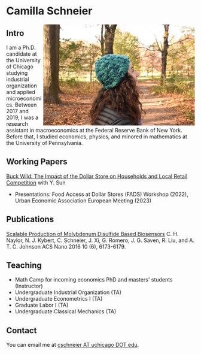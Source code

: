 # Camilla Schneier

<img src="profile.jpeg" height="270" align="right"/>

## Intro

I am a Ph.D. candidate at the University of Chicago studying industrial organization and applied microeconomics. Between 2017 and 2019, I was a research assistant in macroeconomics at the Federal Reserve Bank of New York. Before that, I studied economics, physics, and minored in mathematics at the University of Pennsylvania. 

## Working Papers
[Buck Wild: The Impact of the Dollar Store on Households and Local Retail Competition](schneier_sun_dollar_store_2023_05.pdf) with Y. Sun 
* Presentations: Food Access at Dollar Stores (FADS) Workshop (2022), Urban Economic Association European Meeting (2023)

## Publications
[Scalable Production of Molybdenum Disulfide Based Biosensors](https://pubs.acs.org/doi/10.1021/acsnano.6b02137) C. H. Naylor, N. J. Kybert, C. Schneier, J. Xi, G. Romero, J. G. Saven, R. Liu, and A. T. C. Johnson ACS Nano 2016 10 (6), 6173-6179.

## Teaching 
* Math Camp for incoming economics PhD and masters' students (Instructor)
* Undergraduate Industrial Organization (TA)
* Undergraduate Econometrics I (TA)
* Graduate Labor I (TA)
* Undergraduate Classical Mechanics (TA)

## Contact

You can email me at [cschneier AT uchicago DOT edu](mailto:cschneier@uchicago.edu).
